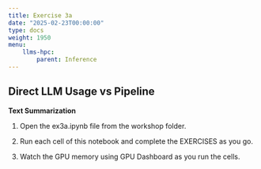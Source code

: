 ```yaml
---
title: Exercise 3a
date: "2025-02-23T00:00:00"
type: docs 
weight: 1950
menu: 
    llms-hpc:
        parent: Inference
---
```


## Direct LLM Usage vs Pipeline 

__Text Summarization__

1. Open the ex3a.ipynb file from the workshop folder.

2. Run each cell of this notebook and complete the EXERCISES as you go.

3. Watch the GPU memory using GPU Dashboard as you run the cells.

